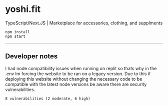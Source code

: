 # yoshi.fit
TypeScript/Next.JS | Marketplace for accessories, clothing, and supplments 

```
npm install
npm start
```

---

## Developer notes
I had node compatibility issues when running on replit so thats why in the .env Im forcing the website to be ran on a legacy version.
Due to this if deploying this website without changing the necessary code to be compatible with the latest node versions be aware there are security vulnerabilities.
```
8 vulnerabilities (2 moderate, 6 high)
```
  
